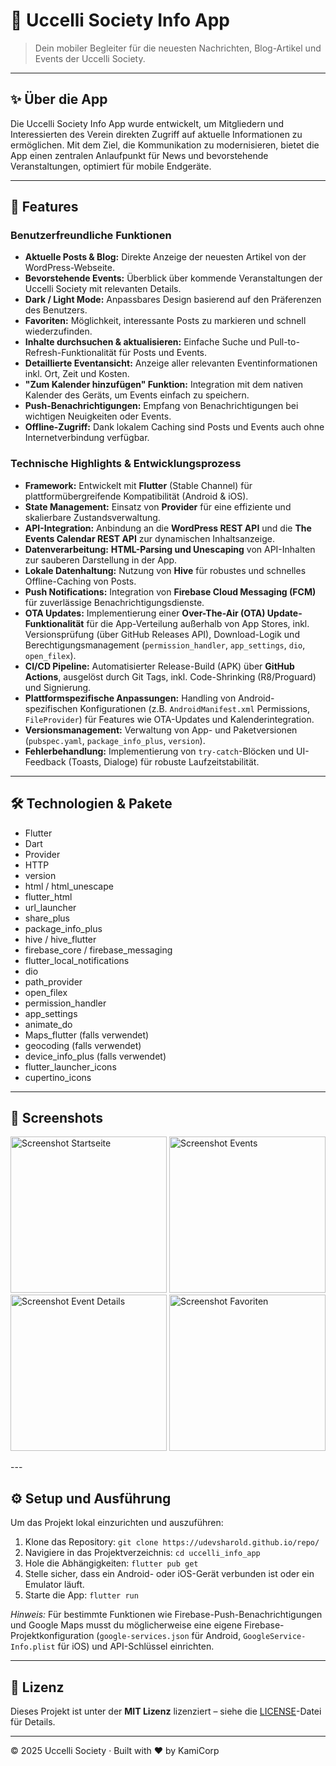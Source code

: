 # 📱 Uccelli Society Info App

> Dein mobiler Begleiter für die neuesten Nachrichten, Blog-Artikel und Events der Uccelli Society.

---

## ✨ Über die App

Die Uccelli Society Info App wurde entwickelt, um Mitgliedern und Interessierten des Verein direkten Zugriff auf aktuelle Informationen zu ermöglichen. Mit dem Ziel, die Kommunikation zu modernisieren, bietet die App einen zentralen Anlaufpunkt für News und bevorstehende Veranstaltungen, optimiert für mobile Endgeräte.

---

## 🚀 Features

### Benutzerfreundliche Funktionen

* **Aktuelle Posts & Blog:** Direkte Anzeige der neuesten Artikel von der WordPress-Webseite.
* **Bevorstehende Events:** Überblick über kommende Veranstaltungen der Uccelli Society mit relevanten Details.
* **Dark / Light Mode:** Anpassbares Design basierend auf den Präferenzen des Benutzers.
* **Favoriten:** Möglichkeit, interessante Posts zu markieren und schnell wiederzufinden.
* **Inhalte durchsuchen & aktualisieren:** Einfache Suche und Pull-to-Refresh-Funktionalität für Posts und Events.
* **Detaillierte Eventansicht:** Anzeige aller relevanten Eventinformationen inkl. Ort, Zeit und Kosten.
* **"Zum Kalender hinzufügen" Funktion:** Integration mit dem nativen Kalender des Geräts, um Events einfach zu speichern.
* **Push-Benachrichtigungen:** Empfang von Benachrichtigungen bei wichtigen Neuigkeiten oder Events.
* **Offline-Zugriff:** Dank lokalem Caching sind Posts und Events auch ohne Internetverbindung verfügbar.

### Technische Highlights & Entwicklungsprozess

* **Framework:** Entwickelt mit **Flutter** (Stable Channel) für plattformübergreifende Kompatibilität (Android & iOS).
* **State Management:** Einsatz von **Provider** für eine effiziente und skalierbare Zustandsverwaltung.
* **API-Integration:** Anbindung an die **WordPress REST API** und die **The Events Calendar REST API** zur dynamischen Inhaltsanzeige.
* **Datenverarbeitung:** **HTML-Parsing und Unescaping** von API-Inhalten zur sauberen Darstellung in der App.
* **Lokale Datenhaltung:** Nutzung von **Hive** für robustes und schnelles Offline-Caching von Posts.
* **Push Notifications:** Integration von **Firebase Cloud Messaging (FCM)** für zuverlässige Benachrichtigungsdienste.
* **OTA Updates:** Implementierung einer **Over-The-Air (OTA) Update-Funktionalität** für die App-Verteilung außerhalb von App Stores, inkl. Versionsprüfung (über GitHub Releases API), Download-Logik und Berechtigungsmanagement (`permission_handler`, `app_settings`, `dio`, `open_filex`).
* **CI/CD Pipeline:** Automatisierter Release-Build (APK) über **GitHub Actions**, ausgelöst durch Git Tags, inkl. Code-Shrinking (R8/Proguard) und Signierung.
* **Plattformspezifische Anpassungen:** Handling von Android-spezifischen Konfigurationen (z.B. `AndroidManifest.xml` Permissions, `FileProvider`) für Features wie OTA-Updates und Kalenderintegration.
* **Versionsmanagement:** Verwaltung von App- und Paketversionen (`pubspec.yaml`, `package_info_plus`, `version`).
* **Fehlerbehandlung:** Implementierung von `try-catch`-Blöcken und UI-Feedback (Toasts, Dialoge) für robuste Laufzeitstabilität.

---

## 🛠️ Technologien & Pakete

* Flutter
* Dart
* Provider
* HTTP
* version
* html / html_unescape
* flutter_html
* url_launcher
* share_plus
* package_info_plus
* hive / hive_flutter
* firebase_core / firebase_messaging
* flutter_local_notifications
* dio
* path_provider
* open_filex
* permission_handler
* app_settings
* animate_do
* Maps_flutter (falls verwendet)
* geocoding (falls verwendet)
* device_info_plus (falls verwendet)
* flutter_launcher_icons
* cupertino_icons

---

## 📸 Screenshots

<p float="left">
  <img src="screenshots/screenshot_home.png" width="250" alt="Screenshot Startseite" />
  <img src="screenshots/screenshot_events.png" width="250" alt="Screenshot Events" />
  <img src="screenshots/screenshot_event_details.png" width="250" alt="Screenshot Event Details" />
  <img src="screenshots/screenshot_favorites.png" width="250" alt="Screenshot Favoriten" />
  </p>
---

## ⚙️ Setup und Ausführung

Um das Projekt lokal einzurichten und auszuführen:

1.  Klone das Repository: `git clone https://udevsharold.github.io/repo/`
2.  Navigiere in das Projektverzeichnis: `cd uccelli_info_app`
3.  Hole die Abhängigkeiten: `flutter pub get`
4.  Stelle sicher, dass ein Android- oder iOS-Gerät verbunden ist oder ein Emulator läuft.
5.  Starte die App: `flutter run`

*Hinweis:* Für bestimmte Funktionen wie Firebase-Push-Benachrichtigungen und Google Maps musst du möglicherweise eine eigene Firebase-Projektkonfiguration (`google-services.json` für Android, `GoogleService-Info.plist` für iOS) und API-Schlüssel einrichten.

---

## 📄 Lizenz

Dieses Projekt ist unter der **MIT Lizenz** lizenziert – siehe die [LICENSE](LICENSE)-Datei für Details.

---

© 2025 Uccelli Society · Built with ❤️ by KamiCorp